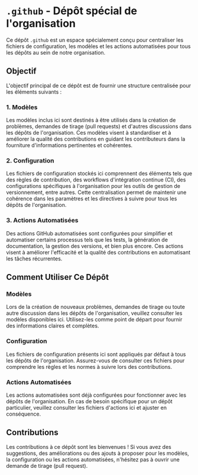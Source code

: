 # `.github` - Dépôt spécial de l'organisation

Ce dépôt `.github` est un espace spécialement conçu pour centraliser les fichiers de configuration, les modèles et les actions automatisées pour tous les dépôts au sein de notre organisation.

## Objectif

L'objectif principal de ce dépôt est de fournir une structure centralisée pour les éléments suivants :

### 1. Modèles

Les modèles inclus ici sont destinés à être utilisés dans la création de problèmes, demandes de tirage (pull requests) et d'autres discussions dans les dépôts de l'organisation. Ces modèles visent à standardiser et à améliorer la qualité des contributions en guidant les contributeurs dans la fourniture d'informations pertinentes et cohérentes.

### 2. Configuration

Les fichiers de configuration stockés ici comprennent des éléments tels que des règles de contribution, des workflows d'intégration continue (CI), des configurations spécifiques à l'organisation pour les outils de gestion de versionnement, entre autres. Cette centralisation permet de maintenir une cohérence dans les paramètres et les directives à suivre pour tous les dépôts de l'organisation.

### 3. Actions Automatisées

Des actions GitHub automatisées sont configurées pour simplifier et automatiser certains processus tels que les tests, la génération de documentation, la gestion des versions, et bien plus encore. Ces actions visent à améliorer l'efficacité et la qualité des contributions en automatisant les tâches récurrentes.

## Comment Utiliser Ce Dépôt

### Modèles

Lors de la création de nouveaux problèmes, demandes de tirage ou toute autre discussion dans les dépôts de l'organisation, veuillez consulter les modèles disponibles ici. Utilisez-les comme point de départ pour fournir des informations claires et complètes.

### Configuration

Les fichiers de configuration présents ici sont appliqués par défaut à tous les dépôts de l'organisation. Assurez-vous de consulter ces fichiers pour comprendre les règles et les normes à suivre lors des contributions.

### Actions Automatisées

Les actions automatisées sont déjà configurées pour fonctionner avec les dépôts de l'organisation. En cas de besoin spécifique pour un dépôt particulier, veuillez consulter les fichiers d'actions ici et ajuster en conséquence.

## Contributions

Les contributions à ce dépôt sont les bienvenues ! Si vous avez des suggestions, des améliorations ou des ajouts à proposer pour les modèles, la configuration ou les actions automatisées, n'hésitez pas à ouvrir une demande de tirage (pull request).

